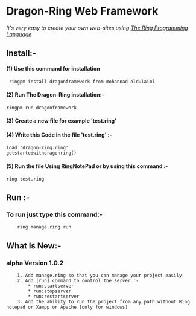 # Dragon-Ring Web Framework
_It's very easy to create your own web-sites using [The Ring Programming Language](http://ring-lang.net)_

## Install:-
#### (1) Use this command for installation 
	 ringpm install dragonframework from mohannad-aldulaimi
#### (2) Run The Dragon-Ring installation:-
	ringpm run dragonframework
#### (3) Create a new file for example 'test.ring'

#### (4) Write this Code in the file 'test.ring' :-
	load 'dragon-ring.ring'
	getstartedwithdragonring() 
#### (5) Run the file Using RingNotePad or by using this command :-
	ring test.ring

## Run :-
### To run just type this command:-
		ring manage.ring run
## What Is New:-
### alpha Version 1.0.2
		1. Add manage.ring so that you can manage your project easily.
		2. Add [run] command to control the server :-
			* run:startserver
			* run:stopserver
			* run:restartserver 
		3. Add the ability to run the project from any path without Ring notepad or Xampp or Apache [only for windows]

